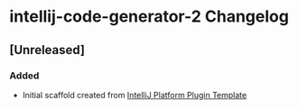 <!-- Keep a Changelog guide -> https://keepachangelog.com -->

# intellij-code-generator-2 Changelog

## [Unreleased]
### Added
- Initial scaffold created from [IntelliJ Platform Plugin Template](https://github.com/JetBrains/intellij-platform-plugin-template)
